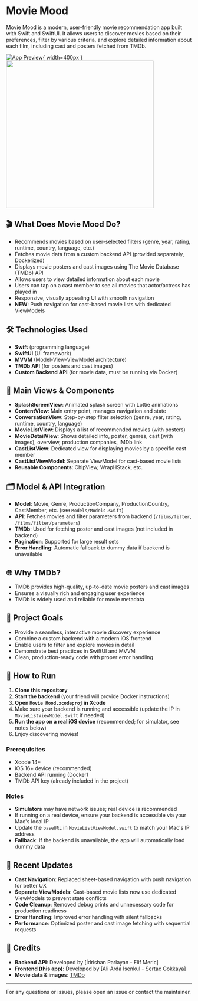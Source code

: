 # Movie Mood

Movie Mood is a modern, user-friendly movie recommendation app built with Swift and SwiftUI. It allows users to discover movies based on their preferences, filter by various criteria, and explore detailed information about each film, including cast and posters fetched from TMDb.

![App Preview](app_video.gif){ width=400px }
<img src="assets/demo.gif" width="400"/>

## 🎬 What Does Movie Mood Do?

- Recommends movies based on user-selected filters (genre, year, rating, runtime, country, language, etc.)
- Fetches movie data from a custom backend API (provided separately, Dockerized)
- Displays movie posters and cast images using The Movie Database (TMDb) API
- Allows users to view detailed information about each movie
- Users can tap on a cast member to see all movies that actor/actress has played in
- Responsive, visually appealing UI with smooth navigation
- **NEW**: Push navigation for cast-based movie lists with dedicated ViewModels

## 🛠️ Technologies Used

- **Swift** (programming language)
- **SwiftUI** (UI framework)
- **MVVM** (Model-View-ViewModel architecture)
- **TMDb API** (for posters and cast images)
- **Custom Backend API** (for movie data, must be running via Docker)

## 📱 Main Views & Components

- **SplashScreenView**: Animated splash screen with Lottie animations
- **ContentView**: Main entry point, manages navigation and state
- **ConversationView**: Step-by-step filter selection (genre, year, rating, runtime, country, language)
- **MovieListView**: Displays a list of recommended movies (with posters)
- **MovieDetailView**: Shows detailed info, poster, genres, cast (with images), overview, production companies, IMDb link
- **CastListView**: Dedicated view for displaying movies by a specific cast member
- **CastListViewModel**: Separate ViewModel for cast-based movie lists
- **Reusable Components**: ChipView, WrapHStack, etc.

## 🗂️ Model & API Integration

- **Model**: Movie, Genre, ProductionCompany, ProductionCountry, CastMember, etc. (see `Models/Models.swift`)
- **API**: Fetches movies and filter parameters from backend (`/films/filter`, `/films/filter/parameters`)
- **TMDb**: Used for fetching poster and cast images (not included in backend)
- **Pagination**: Supported for large result sets
- **Error Handling**: Automatic fallback to dummy data if backend is unavailable

## 🌐 Why TMDb?

- TMDb provides high-quality, up-to-date movie posters and cast images
- Ensures a visually rich and engaging user experience
- TMDb is widely used and reliable for movie metadata

## 🎯 Project Goals

- Provide a seamless, interactive movie discovery experience
- Combine a custom backend with a modern iOS frontend
- Enable users to filter and explore movies in detail
- Demonstrate best practices in SwiftUI and MVVM
- Clean, production-ready code with proper error handling

## 🚀 How to Run

1. **Clone this repository**
2. **Start the backend** (your friend will provide Docker instructions)
3. **Open `Movie Mood.xcodeproj` in Xcode**
4. Make sure your backend is running and accessible (update the IP in `MovieListViewModel.swift` if needed)
5. **Run the app on a real iOS device** (recommended; for simulator, see notes below)
6. Enjoy discovering movies!

### Prerequisites

- Xcode 14+
- iOS 16+ device (recommended)
- Backend API running (Docker)
- TMDb API key (already included in the project)

### Notes

- **Simulators** may have network issues; real device is recommended
- If running on a real device, ensure your backend is accessible via your Mac's local IP
- Update the `baseURL` in `MovieListViewModel.swift` to match your Mac's IP address
- **Fallback**: If the backend is unavailable, the app will automatically load dummy data

## 🔧 Recent Updates

- **Cast Navigation**: Replaced sheet-based navigation with push navigation for better UX
- **Separate ViewModels**: Cast-based movie lists now use dedicated ViewModels to prevent state conflicts
- **Code Cleanup**: Removed debug prints and unnecessary code for production readiness
- **Error Handling**: Improved error handling with silent fallbacks
- **Performance**: Optimized poster and cast image fetching with sequential requests

## 👥 Credits

- **Backend API**: Developed by [İdrishan Parlayan - Elif Meric]
- **Frontend (this app)**: Developed by [Ali Arda Isenkul - Sertac Gokkaya]
- **Movie data & images**: [TMDb](https://www.themoviedb.org/)

---

For any questions or issues, please open an issue or contact the maintainer.
